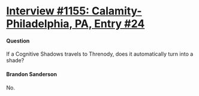 # [Interview #1155: Calamity-Philadelphia, PA, Entry #24](https://www.theoryland.com/intvmain.php?i=1155#24)

#### Question

If a Cognitive Shadows travels to Threnody, does it automatically turn into a shade?

#### Brandon Sanderson

No.

